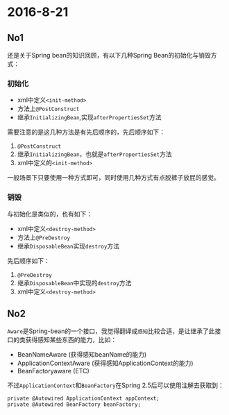 # 2016-8-21

## No1
还是关于Spring bean的知识回顾，有以下几种Spring Bean的初始化与销毁方式：

### 初始化

 - xml中定义`<init-method>`
 - 方法上`@PostConstruct`
 - 继承`InitializingBean`,实现`afterPropertiesSet`方法

需要注意的是这几种方法是有先后顺序的，先后顺序如下：


1. `@PostConstruct`
2.  继承`InitializingBean`，也就是`afterPropertiesSet`方法
3.  xml中定义的`<init-method>`

一般场景下只要使用一种方式即可，同时使用几种方式有点脱裤子放屁的感觉。
### 销毁

 与初始化是类似的，也有如下：

 - xml中定义`<destroy-method>`
 - 方法上`@PreDestroy`
 - 继承`DisposableBean`实现`destroy`方法

先后顺序如下：

1. `@PreDestroy`
2. 继承`DisposableBean`中实现的`destroy`方法
3. xml中定义`<destroy-method>`

## No2
`Aware`是Spring-bean的一个接口，我觉得翻译成`感知`比较合适，是让继承了此接口的类获得感知某些东西的能力，比如：

 - BeanNameAware (获得感知beanName的能力)
 - ApplicationContextAware (获得感知ApplicationContext的能力)
 - BeanFactoryaware (ETC)

不过`ApplicationContext`和`BeanFactory`在Spring 2.5后可以使用注解去获取到：

	private @Autowired ApplicationContext appContext;
	private @Autowired BeanFactory beanFactory;